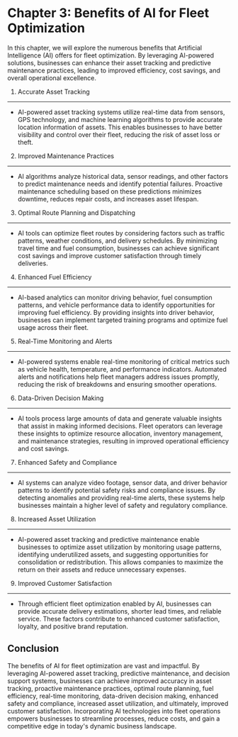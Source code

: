 Chapter 3: Benefits of AI for Fleet Optimization
================================================

In this chapter, we will explore the numerous benefits that Artificial Intelligence (AI) offers for fleet optimization. By leveraging AI-powered solutions, businesses can enhance their asset tracking and predictive maintenance practices, leading to improved efficiency, cost savings, and overall operational excellence.

1. Accurate Asset Tracking
--------------------------

* AI-powered asset tracking systems utilize real-time data from sensors, GPS technology, and machine learning algorithms to provide accurate location information of assets. This enables businesses to have better visibility and control over their fleet, reducing the risk of asset loss or theft.

2. Improved Maintenance Practices
---------------------------------

* AI algorithms analyze historical data, sensor readings, and other factors to predict maintenance needs and identify potential failures. Proactive maintenance scheduling based on these predictions minimizes downtime, reduces repair costs, and increases asset lifespan.

3. Optimal Route Planning and Dispatching
-----------------------------------------

* AI tools can optimize fleet routes by considering factors such as traffic patterns, weather conditions, and delivery schedules. By minimizing travel time and fuel consumption, businesses can achieve significant cost savings and improve customer satisfaction through timely deliveries.

4. Enhanced Fuel Efficiency
---------------------------

* AI-based analytics can monitor driving behavior, fuel consumption patterns, and vehicle performance data to identify opportunities for improving fuel efficiency. By providing insights into driver behavior, businesses can implement targeted training programs and optimize fuel usage across their fleet.

5. Real-Time Monitoring and Alerts
----------------------------------

* AI-powered systems enable real-time monitoring of critical metrics such as vehicle health, temperature, and performance indicators. Automated alerts and notifications help fleet managers address issues promptly, reducing the risk of breakdowns and ensuring smoother operations.

6. Data-Driven Decision Making
------------------------------

* AI tools process large amounts of data and generate valuable insights that assist in making informed decisions. Fleet operators can leverage these insights to optimize resource allocation, inventory management, and maintenance strategies, resulting in improved operational efficiency and cost savings.

7. Enhanced Safety and Compliance
---------------------------------

* AI systems can analyze video footage, sensor data, and driver behavior patterns to identify potential safety risks and compliance issues. By detecting anomalies and providing real-time alerts, these systems help businesses maintain a higher level of safety and regulatory compliance.

8. Increased Asset Utilization
------------------------------

* AI-powered asset tracking and predictive maintenance enable businesses to optimize asset utilization by monitoring usage patterns, identifying underutilized assets, and suggesting opportunities for consolidation or redistribution. This allows companies to maximize the return on their assets and reduce unnecessary expenses.

9. Improved Customer Satisfaction
---------------------------------

* Through efficient fleet optimization enabled by AI, businesses can provide accurate delivery estimations, shorter lead times, and reliable service. These factors contribute to enhanced customer satisfaction, loyalty, and positive brand reputation.

Conclusion
----------

The benefits of AI for fleet optimization are vast and impactful. By leveraging AI-powered asset tracking, predictive maintenance, and decision support systems, businesses can achieve improved accuracy in asset tracking, proactive maintenance practices, optimal route planning, fuel efficiency, real-time monitoring, data-driven decision making, enhanced safety and compliance, increased asset utilization, and ultimately, improved customer satisfaction. Incorporating AI technologies into fleet operations empowers businesses to streamline processes, reduce costs, and gain a competitive edge in today's dynamic business landscape.
